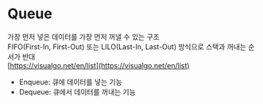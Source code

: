 # Queue

가장 먼저 넣은 데이터를 가장 먼저 꺼낼 수 있는 구조  
FIFO\(First-In, First-Out\) 또는 LILO\(Last-In, Last-Out\) 방식으로 스택과 꺼내는 순서가 반대  
[https://visualgo.net/en/list](https://visualgo.net/en/list)

* Enqueue: 큐에 데이터를 넣는 기능
* Dequeue: 큐에서 데이터를 꺼내는 기능



